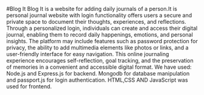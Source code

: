 #Blog It
Blog It is a  website for adding daily journals of a person.It is personal journal website with login functionality offers users a secure and private space to document their thoughts, experiences, and reflections. Through a personalized login, individuals can create and access their digital journal, enabling them to record daily happenings, emotions, and personal insights. The platform may include features such as password protection for privacy, the ability to add multimedia elements like photos or links, and a user-friendly interface for easy navigation. This online journaling experience encourages self-reflection, goal tracking, and the preservation of memories in a convenient and accessible digital format.
We have used:
Node.js and Express.js for backend.
Mongodb for database manipulation and passport.js for login authentication.
HTML,CSS AND JavaScript was used for frontend.

